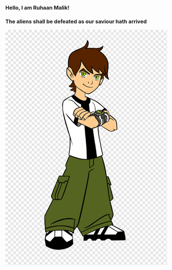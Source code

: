 


### **Hello, I am Ruhaan Malik!**
### The aliens shall be defeated as our saviour hath arrived
![Our saviour hath arrived](docs/assets./png-transparent-ben-10-illustration-ben-10-cartoon-1080p-ben-10-miscellaneous-game-hand.png) 



